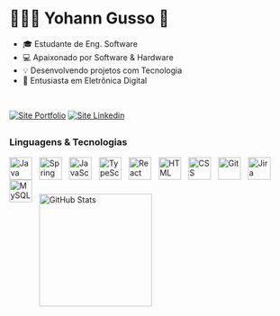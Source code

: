 # 👨🏽‍💻 Yohann Gusso 👋

- 🎓 Estudante de Eng. Software
- 💻 Apaixonado por Software & Hardware
- 💡 Desenvolvendo projetos com Tecnologia
- 🤖 Entusiasta em Eletrônica Digital

<br>



<div>
<p align="left">
<a href="https://yohanngusso.github.io/" target="_blank"><img alt="Site Portfolio"title="Portfolio"src="https://img.shields.io/badge/website-000000?style=for-the-badge&logo=About.me&logoColor=white"target="_blank"/></a>
<a href="https://www.linkedin.com/in/yohanngusso/" target="_blank"><img alt="Site Linkedin" title="Linkedin"src="https://img.shields.io/badge/LinkedIn-0077B5?style=for-the-badge&logo=linkedin&logoColor=white"target="_blank"/></a>
</p>
</div>

##
### Linguagens & Tecnologias 

<img 
    align="left" 
    alt="Java"
    title="Java" 
    width="40px" 
    style="padding-right: 10px;" 
    src="https://cdn.jsdelivr.net/gh/devicons/devicon@latest/icons/java/java-original.svg" 
/>
<img 
    align="left" 
    alt="Spring"
    title="Spring" 
    width="40px" 
    style="padding-right: 10px;" 
    src="https://cdn.jsdelivr.net/gh/devicons/devicon@latest/icons/spring/spring-original.svg"
/>
<img 
    align="left" 
    alt="JavaScript"
    title="JavaScript" 
    width="40px" 
    style="padding-right: 10px;" 
    src="https://cdn.jsdelivr.net/gh/devicons/devicon@latest/icons/javascript/javascript-original.svg" 
/>
<img 
    align="left" 
    alt="TypeScript"
    title="TypeScript" 
    width="40px" 
    style="padding-right: 10px;" 
    src="https://cdn.jsdelivr.net/gh/devicons/devicon@latest/icons/typescript/typescript-original.svg" 
/>
<img 
    align="left" 
    alt="React"
    title="React" 
    width="40px" 
    style="padding-right: 10px;" 
    src="https://cdn.jsdelivr.net/gh/devicons/devicon@latest/icons/react/react-original.svg" 
/>
<img 
    align="left" 
    alt="HTML"
    title="HTML" 
    width="40px" 
    style="padding-right: 10px;" 
    src="https://cdn.jsdelivr.net/gh/devicons/devicon@latest/icons/html5/html5-original.svg" 
/>
<img 
    align="left" 
    alt="CSS"
    title="CSS" 
    width="40px" 
    style="padding-right: 10px;" 
    src="https://cdn.jsdelivr.net/gh/devicons/devicon@latest/icons/css3/css3-original.svg" 
/>
<img 
    align="left" 
    alt="Git"
    title="Git" 
    width="40px" 
    style="padding-right: 10px;" 
    src="https://cdn.jsdelivr.net/gh/devicons/devicon@latest/icons/git/git-original.svg" 
/>
<img 
  align="left" 
  alt="Jira"
  title="Jira" 
  width="40px" 
  style="padding-right: 10px;" 
  src="https://cdn.jsdelivr.net/gh/devicons/devicon@latest/icons/jira/jira-original-wordmark.svg"
/>


<img 
    align="left" 
    alt="MySQL"
    title="MySQL" 
    width="40px" 
    style="padding-right: 10px;" 
    src="https://cdn.jsdelivr.net/gh/devicons/devicon@latest/icons/mysql/mysql-original-wordmark.svg"
/>

<br><br><br>

<p>
  <img 
    align="left" 
    title="GitHub Stats"
    alt="GitHub Stats" 
    height="200" 
    src="https://github-readme-stats.vercel.app/api?username=yohanngusso&show_icons=true&theme=dracula&include_all_commits=true&locale=pt-br" 
  />
</p>
